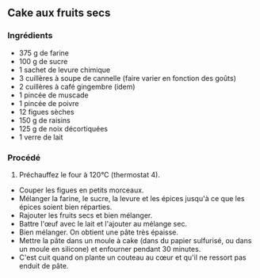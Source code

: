 ## Cake aux fruits secs

### Ingrédients

* 375 g de farine
* 100 g de sucre
* 1 sachet de levure chimique
* 3 cuillères à soupe de cannelle (faire varier en fonction des goûts)
* 2 cuillères à café gingembre (idem)
* 1 pincée de muscade
* 1 pincée de poivre
* 12 figues sèches
* 150 g de raisins
* 125 g de noix décortiquées
* 1 verre de lait

### Procédé

1. Préchauffez le four à 120°C (thermostat 4).
- Couper les figues en petits morceaux.
- Mélanger la farine, le sucre, la levure et les épices jusqu'à ce que les épices soient bien réparties.
- Rajouter les fruits secs et bien mélanger.
- Battre l'œuf avec le lait et l'ajouter au mélange sec.
- Bien mélanger. On obtient une pâte très épaisse.
- Mettre la pâte dans un moule à cake (dans du papier sulfurisé, ou dans un moule en silicone) et enfourner pendant 30 minutes.
- C'est cuit quand on plante un couteau au cœur et qu'il ne ressort pas enduit de pâte.
